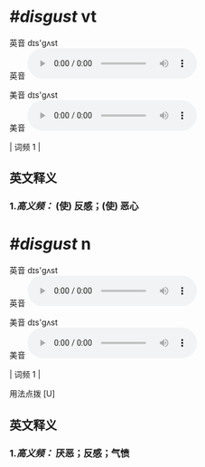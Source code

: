 # ***\#disgust*** vt
英音 dɪs'ɡʌst  
英音
<audio src="./media/disgust-b.aac" controls="controls"></audio>

美音 dɪs'ɡʌst  
美音
<audio src="./media/disgust2.aac" controls="controls"></audio>



| 词频 1 |  

英文释义
---
### 1.*高义频：* **(使) 反感；(使) 恶心**  


# ***\#disgust*** n
英音 dɪs'ɡʌst  
英音
<audio src="./media/disgust-b.aac" controls="controls"></audio>

美音 dɪs'ɡʌst  
美音
<audio src="./media/disgust2.aac" controls="controls"></audio>



| 词频 1 |  

用法点拨  [U] 

英文释义
---
### 1.*高义频：* **厌恶；反感；气愤**  


